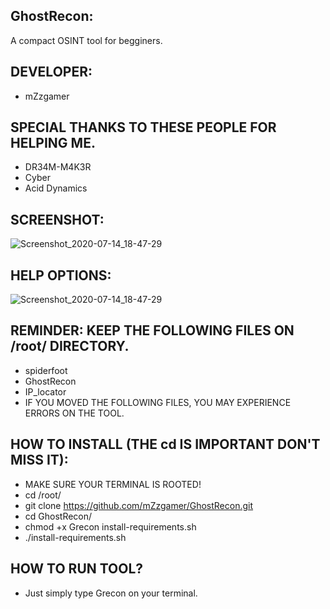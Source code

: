 ## GhostRecon:
A compact OSINT tool for begginers.
## DEVELOPER:
- mZzgamer
## SPECIAL THANKS TO THESE PEOPLE FOR HELPING ME.
- DR34M-M4K3R
- Cyber
- Acid Dynamics
## SCREENSHOT:
![Screenshot_2020-07-14_18-47-29](https://user-images.githubusercontent.com/66206932/87510390-05d30980-c663-11ea-8827-fc8dd960513e.png)
## HELP OPTIONS:
![Screenshot_2020-07-14_18-47-29](https://user-images.githubusercontent.com/66206932/87846335-a7a26280-c8be-11ea-8881-bee50a2264ef.png)
## REMINDER: KEEP THE FOLLOWING FILES ON /root/ DIRECTORY.
- spiderfoot
- GhostRecon
- IP_locator
- IF YOU MOVED THE FOLLOWING FILES, YOU MAY EXPERIENCE ERRORS ON THE TOOL.
## HOW TO INSTALL (THE cd IS IMPORTANT DON'T MISS IT):
- MAKE SURE YOUR TERMINAL IS ROOTED!
- cd /root/
- git clone https://github.com/mZzgamer/GhostRecon.git 
- cd GhostRecon/
- chmod +x Grecon install-requirements.sh
- ./install-requirements.sh
## HOW TO RUN TOOL?
- Just simply type Grecon on your terminal.

